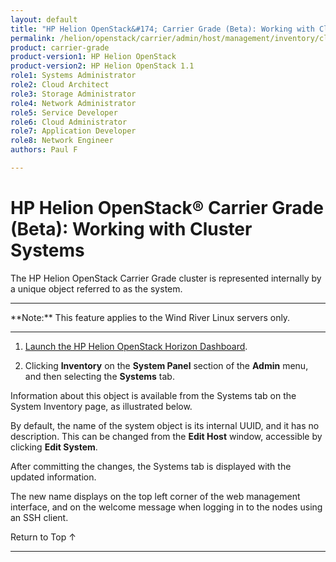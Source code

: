 ```yaml
---
layout: default
title: "HP Helion OpenStack&#174; Carrier Grade (Beta): Working with Cluster Systems"
permalink: /helion/openstack/carrier/admin/host/management/inventory/clusters/
product: carrier-grade
product-version1: HP Helion OpenStack
product-version2: HP Helion OpenStack 1.1
role1: Systems Administrator 
role2: Cloud Architect 
role3: Storage Administrator 
role4: Network Administrator 
role5: Service Developer 
role6: Cloud Administrator 
role7: Application Developer 
role8: Network Engineer 
authors: Paul F

---
```

<!--UNDER REVISION-->

<script>

function PageRefresh {
onLoad="window.refresh"
}

PageRefresh();

</script>

<!-- <p style="font-size: small;"> <a href="/helion/openstack/carrier/services/imaging/overview/">&#9664; PREV</a> | <a href="/helion/openstack/carrier/services/overview/">&#9650; UP</a> | <a href="/helion/openstack/carrier/services/object/overview/"> NEXT &#9654</a> </p> -->

# HP Helion OpenStack&#174; Carrier Grade (Beta): Working with Cluster Systems
<!-- From the Titanium Server Admin Guide -->

The HP Helion OpenStack Carrier Grade cluster is represented internally by a unique object referred to as the system.

<hr>
**Note:** This feature applies to the Wind River Linux servers only.
<hr>

1. [Launch the HP Helion OpenStack Horizon Dashboard](/helion/openstack/carrier/dashboard/login/).

2. Clicking **Inventory** on the **System Panel** section of the **Admin** menu, and then selecting the **Systems** tab. 

Information about this object is available from the Systems tab on the System Inventory page, as illustrated below.

By default, the name of the system object is its internal UUID, and it has no description. This can be changed from the **Edit Host** window, accessible by clicking **Edit System**.

After committing the changes, the Systems tab is displayed with the updated information.

The new name displays on the top left corner of the web management interface, and on the welcome message when logging in to the nodes using an SSH client.


<a href="#top" style="padding:14px 0px 14px 0px; text-decoration: none;"> Return to Top &#8593; </a>


----